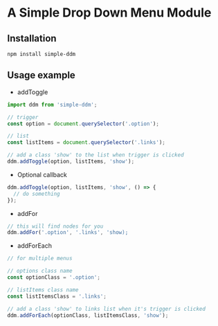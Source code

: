 # A Simple Drop Down Menu Module

## Installation

`npm install simple-ddm`

## Usage example

- addToggle

```javascript
import ddm from 'simple-ddm';

// trigger
const option = document.querySelector('.option');

// list
const listItems = document.querySelector('.links');

// add a class 'show' to the list when trigger is clicked
ddm.addToggle(option, listItems, 'show');
```

- Optional callback

```javascript
ddm.addToggle(option, listItems, 'show', () => {
  // do something
});
```

- addFor

```javascript
// this will find nodes for you
ddm.addFor('.option', '.links', 'show);
```

- addForEach

```javascript
// for multiple menus

// options class name
const optionClass = '.option';

// listItems class name
const listItemsClass = '.links';

// add a class 'show' to links list when it's trigger is clicked
ddm.addForEach(optionClass, listItemsClass, 'show');
```

